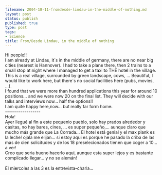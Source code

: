 ```yaml
--- 
filename: 2004-10-11-fromdesde-lindau-in-the-middle-of-nothing.md
layout: post
status: publish
published: true
type: post
tags: 
- Science
title: From/Desde Lindau, in the middle of nothing
---
```

Hi people!!
<br />I am already at Lindau, it´s in the middle of germany, there are no near big cities (nearest is Hannover). I had to take a plane there, then 2 trains to a small stop at night where I managed to get a taxi to THE hotel in the village. This is a real village, surrounded by green landscape, cows, ... Beautiful, I would like to work here, but there´s no social facilities here (pubs, movies, ...).
<br />I found that we were more than hundred applications this year for around 10 positions... and we were now 20 on the final list. They will decide with our talks and interviews now... half the options!!
<br />I am quite happy here,now... but really far form home.
<br />------------------
<br />Hola!
<br />Ayer llegué al fin a este pequenio pueblo, solo hay prados alrededor y casitas, no hay bares, cines, ... es super pequeño,... aunque claro que mucho más grande que La Corrada... El hotel está genial y el max plank es la leche! ojala me elijan... si estoy aqui es porque he pasado la criba de las mas de cien solicitudes y de los 18 preselecionados tienen que coger a 10...  a ver!
<br />Creo que seria bueno hacerlo aqui, aunque esta super lejos y es bastante complicado llegar... y no se alemán!
<br /><br />El miercoles a las 3 es la entrevista-charla...
<br />
